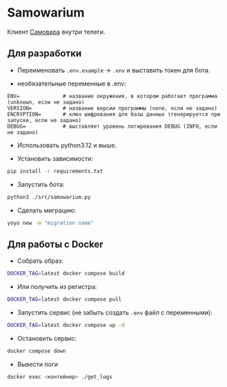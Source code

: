 # Samowarium

Клиент [Самовара](https://student.bmstu.ru/) внутри телеги.

## Для разработки

- Переименовать `.env.example` -> `.env` и выставить токен для бота.

- необязательные переменные в .env:

```
ENV=              # название окружения, в котором работает программа (unknown, если не задано)
VERSION=          # название версии программы (none, если не задано)
ENCRYPTION=       # ключ шифрования для базы данных (генерируется при запуске, если не задано)
DEBUG=            # выставляет уровень логирования DEBUG (INFO, если не задано)
```

- Использовать python3.12 и выше. 

- Установить зависимости:

```bash
pip install -r requirements.txt
```

- Запустить бота:

```bash
python3 ./src/samowarium.py
```

- Сделать миграцию:

```bash
yoyo new -m "migration name"
```

## Для работы с Docker

- Собрать образ:

```bash
DOCKER_TAG=latest docker compose build
```

- Или получить из регистра:

```bash
DOCKER_TAG=latest docker compose pull
```

- Запустить сервис (не забыть создать `.env` файл с переменными):

```bash
DOCKER_TAG=latest docker compose up -d
```

- Остановить сервис:

```bash
docker compose down
```

- Вывести логи

```bash
docker exec <контейнер> ./get_logs
```
